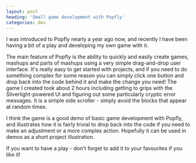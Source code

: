 ```yaml
---
layout: post
heading: 'Small game development with Popfly'
categories: dev
---
```


I was introduced to Popfly nearly a year ago now, and recently I have been having a bit of a play and developing my own game with it.

The main feature of Popfly is the ability to quickly and easily create games, mashups and parts of mashups using a very simple drag-and-drop user interface. It's really easy to get started with projects, and if you need to do something complex for some reason you can simply click one button and drop back into the code behind it and make the change you need! The game I created took about 2 hours including getting to grips with the Silverlight-powered UI and figuring out some particularly cryptic error messages. It is a simple side scroller - simply avoid the blocks that appear at random times.

I think the game is a good demo of basic game development with Popfly, and illustrates how it is fairly trivial to drop back into the code if you need to make an adjustment or a more complex action. Hopefully it can be used in demos as a short project illustration.

If you want to have a play - don't forget to add it to your favourites if you like it!
